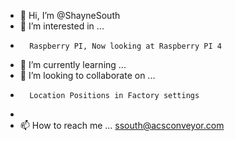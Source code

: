 - 👋 Hi, I’m @ShayneSouth
- 👀 I’m interested in ...
-       Raspberry PI, Now looking at Raspberry PI 4
- 🌱 I’m currently learning ...
- 💞️ I’m looking to collaborate on ...
-       Location Positions in Factory settings
- 
- 📫 How to reach me ...
    ssouth@acsconveyor.com
<!---
ShayneSouth/ShayneSouth is a ✨ special ✨ repository because its `README.md` (this file) appears on your GitHub profile.
You can click the Preview link to take a look at your changes.
--->
